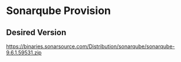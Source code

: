 # Sonarqube Provision

## Desired Version
https://binaries.sonarsource.com/Distribution/sonarqube/sonarqube-9.6.1.59531.zip
